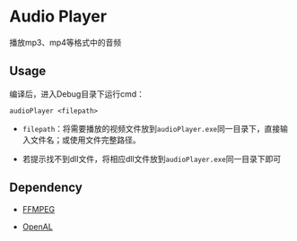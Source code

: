 # Audio Player

播放mp3、mp4等格式中的音频

## Usage

编译后，进入Debug目录下运行cmd：

```
audioPlayer <filepath>
```

* `filepath`：将需要播放的视频文件放到`audioPlayer.exe`同一目录下，直接输入文件名；或使用文件完整路径。

* 若提示找不到dll文件，将相应dll文件放到`audioPlayer.exe`同一目录下即可

## Dependency

* [FFMPEG](http://ffmpeg.org/)

* [OpenAL](http://www.openal.org/)

